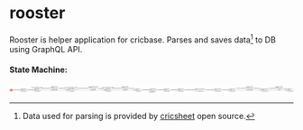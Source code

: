 # rooster

Rooster is helper application for cricbase. Parses and saves data[^1] to DB using GraphQL API.

#### State Machine:

![State Machine Diagram](https://github.com/nischaipyda/rooster/blob/main/asset/rooster_state_diagram.png?raw=true)

[^1]: Data used for parsing is provided by [cricsheet](https://cricsheet.org/) open source.
